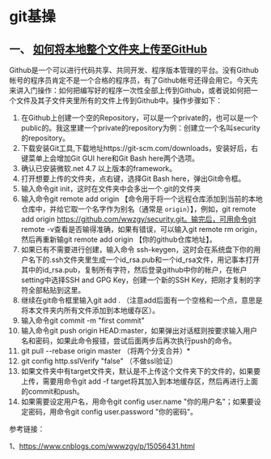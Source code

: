 #                                               git基操

## 一、 [如何将本地整个文件夹上传至GitHub](https://www.cnblogs.com/wwwzgy/p/15056431.html)

​		Github是一个可以进行代码共享、共同开发、程序版本管理的平台。没有Github帐号的程序员肯定不是一个合格的程序员，有了Github帐号还得会用它。今天先来讲入门操作：如何把编写好的程序一次性全部上传到Github，或者说如何把一个文件及其子文件夹里所有的文件上传到Github中。操作步骤如下：

1. 在Github上创建一个空的Repository，可以是一个private的，也可以是一个public的。我这里建一个private的repository为例：创建立一个名叫security的repository。
2. 下载安装Git工具,下载地址https://git-scm.com/downloads，安装好后，右键菜单上会增加Git GUI here和Git Bash here两个选项。
3. 确认已安装微软.net 4.7 以上版本的framework。
4. 打开想要上传的文件夹，点右键，选择Git Bash here，弹出Git命令框。
5. 输入命令git init，这时在文件夹中会多出一个.git的文件夹
6. 输入命令git remote add origin 【命令用于将一个远程仓库添加到当前的本地仓库中，并给它取一个名字作为别名（通常是 `origin`）】，例如，git remote add origin https://github.com/wwzgy/security.git。输完后，可用命令git remote -v查看是否输得准确，如果有错误，可以输入git remote rm origin，然后再重新输git remote add origin 【你的github仓库地址】。
7. 如果已有不需要进行创建，输入命令 ssh-keygen，这时会在系统盘下你的用户名下的.ssh文件夹里生成一个id_rsa.pub和一个id_rsa文件，用记事本打开其中的id_rsa.pub，复制所有字符，然后登录github中你的帐户，在帐户setting中选择SSH and GPG Key，创建一个新的SSH Key，把刚才复制的字符全部粘贴到这里。
8. 继续在git命令框里输入git add . （注意add后面有一个空格和一个点，意思是将本文件夹内所有文件添加到本地缓存区）。
9. 输入命令git commit -m "first commit"
10. 输入命令git push origin HEAD:master，如果弹出对话框则按要求输入用户名和密码，如果此命令报错，尝试后面两步后再次执行push的命令。
11. git pull --rebase origin master （将两个分支合并）*
12. git config http.sslVerify "false" （不做ssl验证）
13. 如果文件夹中有target文件夹，默认是不上传这个文件夹下的文件的，如果要上传，需要用命令git add -f target将其加入到本地缓存区，然后再进行上面的commit和push。
14. 如果需要设定用户名，用命令git config user.name "你的用户名"；如果要设定密码，用命令git config user.password "你的密码"。





参考链接：

1、https://www.cnblogs.com/wwwzgy/p/15056431.html
